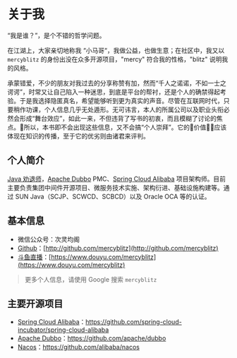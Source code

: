 # 关于我

“我是谁？”，是个不错的哲学问题。

在江湖上，大家亲切地称我 “小马哥“，我做公益，也做生意；在社区中，我又以 `mercyblitz` 的身份出没在众多开源项目，"mercy" 符合我的性格，"blitz" 说明我的风格。

承蒙错爱，不少的朋友对我过去的分享称赞有加，然而“千人之诺诺，不如一士之谔谔”，时常又让自己陷入一种迷思，到底是平台的帮衬，还是个人的确禁得起考验。于是我选择隐匿真名，希望能够听到更为真实的声音。尽管在互联网时代，只要稍作功课，个人信息几乎无处遁形。无可讳言，本人的所属公司以及职业头衔必然会形成“舞台效应”，如此一来，不但违背了写书的初衷，而且模糊了讨论的焦点。所以，本书即不会出现这些信息，又不会搞“个人崇拜”。它的价值应该体现在知识的传播，至于它的优劣则由诸君来评判。




## 个人简介

[Java 劝退师](https://www.douyu.com/mercyblitz)，[Apache Dubbo](https://dubbo.apache.org/) PMC、[Spring Cloud Alibaba](https://github.com/spring-cloud-incubator/spring-cloud-alibaba) 项目架构师。目前主要负责集团中间件开源项目、微服务技术实施、架构衍进、基础设施构建等。通过 SUN Java（SCJP、SCWCD、SCBCD）以及 Oracle OCA 等的认证。




## 基本信息

- 微信公众号：次灵均阁
- [Github](http://github.com/mercyblitz)：[http://github.com/mercyblitz](http://github.com/mercyblitz)
- [斗鱼直播](https://www.douyu.com/mercyblitz)：[https://www.douyu.com/mercyblitz](https://www.douyu.com/mercyblitz)

> 更多个人信息，请使用 Google 搜索 `mercyblitz`




## 主要开源项目

- [Spring Cloud Alibaba](https://github.com/spring-cloud-incubator/spring-cloud-alibaba)：https://github.com/spring-cloud-incubator/spring-cloud-alibaba
- [Apache Dubbo](https://github.com/apache/dubbo)：https://github.com/apache/dubbo
- [Nacos](https://github.com/alibaba/nacos)：https://github.com/alibaba/nacos
